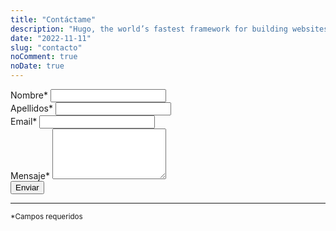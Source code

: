 ```yaml
---
title: "Contáctame"
description: "Hugo, the world’s fastest framework for building websites"
date: "2022-11-11"
slug: "contacto"
noComment: true
noDate: true
---
```


<div class="form-container">
  <form
    action="https://formspree.io/f/mbjbqlbn"
    method="POST"
    class="responsive-form"
  >
    <div class="field-container">
      <label>
        Nombre*
        <input type="text" name="fname" required>
      </label>
    </div>
    <div class="field-container">
      <label>
        Apellidos*
        <input type="text" name="lname" required>
      </label>
    </div>
    <div class="field-container">
      <label>
        Email*
        <input type="email" name="email" required>
      </label>
    </div>
    <div class="field-container">
      <label>
        Mensaje*
        <textarea name="message" rows="5" required></textarea>
      </label>
    </div>
    <button type="submit">Enviar</button>
    <hr>
    <small>*Campos requeridos</small>
  </form>
</div>

